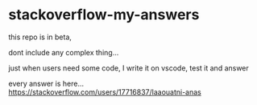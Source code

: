 # stackoverflow-my-answers

this repo is in beta, 

dont include any complex thing...

just when users need some code, I write it on vscode, test it and answer

every answer is here... https://stackoverflow.com/users/17716837/laaouatni-anas
